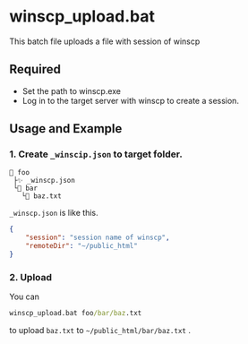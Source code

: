 # winscp_upload.bat
This batch file uploads a file with session of winscp

## Required
- Set the path to winscp.exe
- Log in to the target server with winscp to create a session.

## Usage and Example
### 1. Create `_winscip.json` to target folder.
```
📁 foo
 ├✨ _winscp.json
 └📁 bar
   └📄 baz.txt    
```
`_winscp.json` is like this.
```json
{
    "session": "session name of winscp",
    "remoteDir": "~/public_html"
}
```
### 2. Upload
You can 
```bat
winscp_upload.bat foo/bar/baz.txt
```
to
upload `baz.txt` to `~/public_html/bar/baz.txt` .
